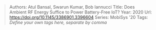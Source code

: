 > Authors: Atul Bansal, Swarun Kumar, Bob Iannucci
> Title: Does Ambient RF Energy Suffice to Power Battery-Free IoT?
> Year: 2020
> Url: https://doi.org/10.1145/3386901.3396604
> Series: MobiSys '20
> Tags: *Define your own tags here, separate by comma*